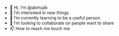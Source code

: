 - 👋 Hi, I’m @abmujib
- 👀 I’m interested in new things
- 🌱 I’m currently learning to be a useful person
- 💞️ I’m looking to collaborate on people want to share
- 📫 How to reach me touch me

<!---
abmujib/abmujib is a ✨ special ✨ repository because its `README.md` (this file) appears on your GitHub profile.
You can click the Preview link to take a look at your changes.
--->
